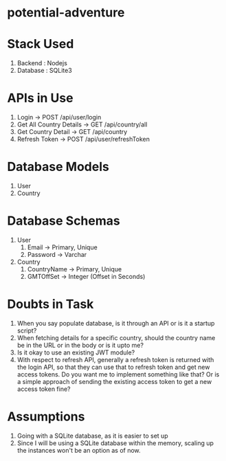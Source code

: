 # potential-adventure

# Stack Used
1. Backend : Nodejs
2. Database : SQLite3

# APIs in Use
1. Login -> POST /api/user/login 
2. Get All Country Details -> GET /api/country/all
3. Get Country Detail -> GET /api/country
4. Refresh Token -> POST /api/user/refreshToken

# Database Models
1. User
2. Country

# Database Schemas
1. User
    1. Email -> Primary, Unique
    2. Password -> Varchar
2. Country
    1. CountryName -> Primary, Unique
    2. GMTOffSet -> Integer (Offset in Seconds)
    
    
# Doubts in Task
1. When you say populate database, is it through an API or is it a startup script?
2. When fetching details for a specific country, should the country name be in the URL or in the body or is it upto me?
3. Is it okay to use an existing JWT module?
4. With respect to refresh API, generally a refresh token is returned with the login API, so that they can use that to refresh token and get new access tokens. Do you want me to implement something like that? Or is a simple approach of sending the existing access token to get a new access token fine? 

# Assumptions
1. Going with a SQLite database, as it is easier to set up
2. Since I will be using a SQLite database within the memory, scaling up the instances won't be an option as of now.